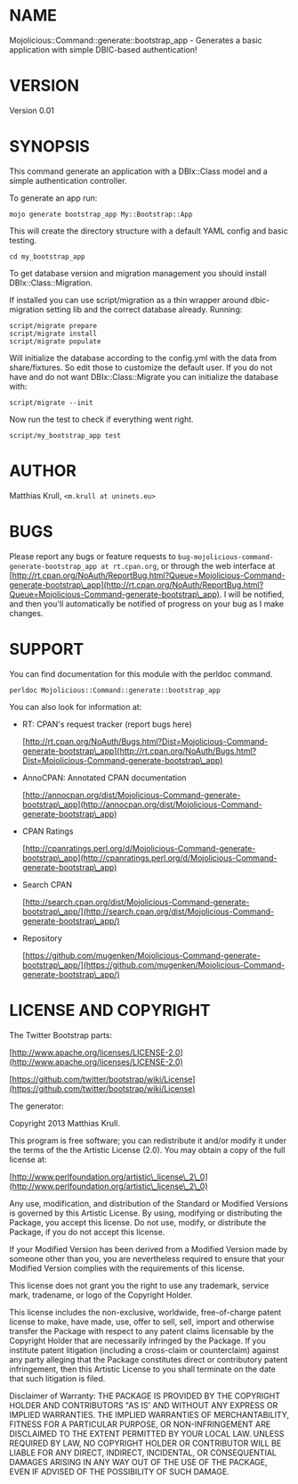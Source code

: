 # NAME

Mojolicious::Command::generate::bootstrap\_app - Generates a basic application with simple DBIC-based authentication!

# VERSION

Version 0.01

# SYNOPSIS

This command generate an application with a DBIx::Class model and a simple authentication controller.

To generate an app run:

    mojo generate bootstrap_app My::Bootstrap::App

This will create the directory structure with a default YAML config and basic testing.

    cd my_bootstrap_app

To get database version and migration management you should install DBIx::Class::Migration.

If installed you can use script/migration as a thin wrapper around dbic-migration setting lib and the correct database already.
Running:

    script/migrate prepare
    script/migrate install
    script/migrate populate

Will initialize the database according to the config.yml with the data from share/fixtures. So edit those to customize the default user.
If you do not have and do not want DBIx::Class::Migrate you can initialize the database with:

    script/migrate --init

Now run the test to check if everything went right.

    script/my_bootstrap_app test

# AUTHOR

Matthias Krull, `<m.krull at uninets.eu>`

# BUGS

Please report any bugs or feature requests to `bug-mojolicious-command-generate-bootstrap_app at rt.cpan.org`, or through
the web interface at [http://rt.cpan.org/NoAuth/ReportBug.html?Queue=Mojolicious-Command-generate-bootstrap\_app](http://rt.cpan.org/NoAuth/ReportBug.html?Queue=Mojolicious-Command-generate-bootstrap\_app).  I will be notified, and then you'll
automatically be notified of progress on your bug as I make changes.







# SUPPORT

You can find documentation for this module with the perldoc command.

    perldoc Mojolicious::Command::generate::bootstrap_app



You can also look for information at:

- RT: CPAN's request tracker (report bugs here)

    [http://rt.cpan.org/NoAuth/Bugs.html?Dist=Mojolicious-Command-generate-bootstrap\_app](http://rt.cpan.org/NoAuth/Bugs.html?Dist=Mojolicious-Command-generate-bootstrap\_app)

- AnnoCPAN: Annotated CPAN documentation

    [http://annocpan.org/dist/Mojolicious-Command-generate-bootstrap\_app](http://annocpan.org/dist/Mojolicious-Command-generate-bootstrap\_app)

- CPAN Ratings

    [http://cpanratings.perl.org/d/Mojolicious-Command-generate-bootstrap\_app](http://cpanratings.perl.org/d/Mojolicious-Command-generate-bootstrap\_app)

- Search CPAN

    [http://search.cpan.org/dist/Mojolicious-Command-generate-bootstrap\_app/](http://search.cpan.org/dist/Mojolicious-Command-generate-bootstrap\_app/)

- Repository

    [https://github.com/mugenken/Mojolicious-Command-generate-bootstrap\_app/](https://github.com/mugenken/Mojolicious-Command-generate-bootstrap\_app/)



# LICENSE AND COPYRIGHT

The Twitter Bootstrap parts:

[http://www.apache.org/licenses/LICENSE-2.0](http://www.apache.org/licenses/LICENSE-2.0)

[https://github.com/twitter/bootstrap/wiki/License](https://github.com/twitter/bootstrap/wiki/License)

The generator:

Copyright 2013 Matthias Krull.

This program is free software; you can redistribute it and/or modify it
under the terms of the the Artistic License (2.0). You may obtain a
copy of the full license at:

[http://www.perlfoundation.org/artistic\_license\_2\_0](http://www.perlfoundation.org/artistic\_license\_2\_0)

Any use, modification, and distribution of the Standard or Modified
Versions is governed by this Artistic License. By using, modifying or
distributing the Package, you accept this license. Do not use, modify,
or distribute the Package, if you do not accept this license.

If your Modified Version has been derived from a Modified Version made
by someone other than you, you are nevertheless required to ensure that
your Modified Version complies with the requirements of this license.

This license does not grant you the right to use any trademark, service
mark, tradename, or logo of the Copyright Holder.

This license includes the non-exclusive, worldwide, free-of-charge
patent license to make, have made, use, offer to sell, sell, import and
otherwise transfer the Package with respect to any patent claims
licensable by the Copyright Holder that are necessarily infringed by the
Package. If you institute patent litigation (including a cross-claim or
counterclaim) against any party alleging that the Package constitutes
direct or contributory patent infringement, then this Artistic License
to you shall terminate on the date that such litigation is filed.

Disclaimer of Warranty: THE PACKAGE IS PROVIDED BY THE COPYRIGHT HOLDER
AND CONTRIBUTORS "AS IS' AND WITHOUT ANY EXPRESS OR IMPLIED WARRANTIES.
THE IMPLIED WARRANTIES OF MERCHANTABILITY, FITNESS FOR A PARTICULAR
PURPOSE, OR NON-INFRINGEMENT ARE DISCLAIMED TO THE EXTENT PERMITTED BY
YOUR LOCAL LAW. UNLESS REQUIRED BY LAW, NO COPYRIGHT HOLDER OR
CONTRIBUTOR WILL BE LIABLE FOR ANY DIRECT, INDIRECT, INCIDENTAL, OR
CONSEQUENTIAL DAMAGES ARISING IN ANY WAY OUT OF THE USE OF THE PACKAGE,
EVEN IF ADVISED OF THE POSSIBILITY OF SUCH DAMAGE.

